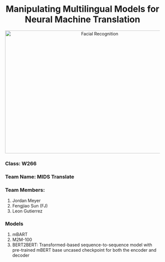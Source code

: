 ## <h1 align="center">Manipulating Multilingual Models for Neural Machine Translation</h1>

<p align="center">
  <img width="600" height="400" src="https://www.aces.org/uploads/images/Services/Translation/3.png?v=1627935050645" alt="Facial Recognition">
 </p>

### Class: W266
### Team Name: MIDS Translate

### Team Members:
1. Jordan Meyer
2. Fengjiao Sun (FJ)
3. Leon Gutierrez

### Models
1. mBART
2. M2M-100
3. BERT2BERT: Transformed-based sequence-to-sequence model with pre-trained mBERT base uncased checkpoint for both the encoder and decoder
